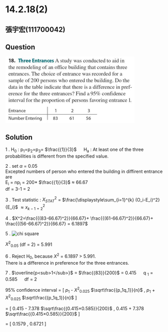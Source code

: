 # 14.2.18(2)
## 張宇宏(111700042)
## Question
![統計學](https://github.com/HWTeng-Course/202402-Statistics/blob/main/Images/14.2.18.png)
## Solution
1 . H<sub>0</sub> : p<sub>1</sub>=p<sub>2</sub>=p<sub>3</sub>= $\frac{{1}}{3}$
&emsp; H<sub>a</sub> : At least one of the three probabilities is different from the specified value.

2 . set $\alpha$ = 0.05  
Excepted numbers of person who entered the building in diffirent entrance are  
E<sub>i</sub> = np<sub>i</sub> = 200* $\frac{{1}}{3}$ $\approx$ 66.67  
df = 3-1 = 2  

3 . Test statistic : $X^2_{STAT}$ = $\frac{\displaystyle\sum_{i=1}^{k} (O_i-E_i)^2}{E_i}\$  $\approx x^2_{k-1=2}$

4 . $X^2=\frac{{(83-66.67)^2}}{66.67}+ \frac{{(61-66.67)^2}}{66.67}+ \frac{{(56-66.67)^2}}{66.67} = 6.1897$ 

5 . ![chi square](https://github.com/HWTeng-Course/202402-Statistics/assets/162597746/ae4a4bff-c3e9-493a-8b6e-4844409ec1ef)

$X^{2}$<sub>0.05</sub> (df = 2) = 5.991

6 . Reject H<sub>0</sub>, because $X^2$ = 6.1897 > 5.991.  
There is a difference in preference for the three entrances.

7 . $\overline{p<sub>1</sub>}$ = $\frac{{83}}{200}$ = 0.415  &emsp;  q <sub>1</sub> = 0.585  &emsp;  df = 2

95% confidence interval = [  $p_1$ - $X^2$<sub>0.025</sub> $\sqrt\frac{{p_1q_1}}{n}$ , $p_1$ + $X^2$<sub>0.025</sub> $\sqrt\frac{{p_1q_1}}{n}$ ]

= [ 0.415 - 7.378 $\sqrt\frac{{0.415×0.585}}{200}$ , 0.415 + 7.378 $\sqrt\frac{{0.415×0.585}}{200}$ ]

= [ 0.1579 , 0.6721 ]
